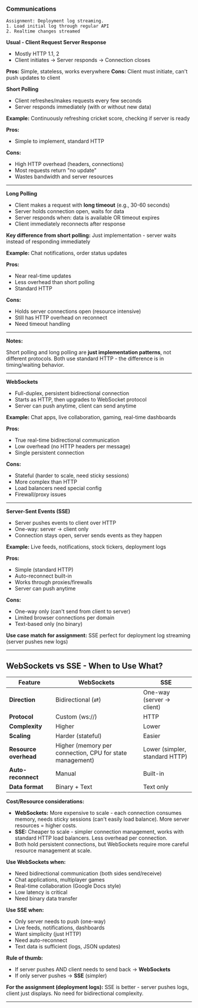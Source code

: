 ### Communications

```
Assignment: Deployment log streaming. 
1. Load initial log through regular API
2. Realtime changes streamed
```

**Usual - Client Request Server Response**
- Mostly HTTP 1.1, 2
- Client initiates → Server responds → Connection closes

**Pros:** Simple, stateless, works everywhere
**Cons:** Client must initiate, can't push updates to client



**Short Polling**
- Client refreshes/makes requests every few seconds
- Server responds immediately (with or without new data)

**Example:** Continuously refreshing cricket score, checking if server is ready

**Pros:** 
- Simple to implement, standard HTTP

**Cons:** 
- High HTTP overhead (headers, connections)
- Most requests return "no update"
- Wastes bandwidth and server resources

---

**Long Polling**
- Client makes a request with **long timeout** (e.g., 30-60 seconds)
- Server holds connection open, waits for data
- Server responds when: data is available OR timeout expires
- Client immediately reconnects after response

**Key difference from short polling:** Just implementation - server waits instead of responding immediately

**Example:** Chat notifications, order status updates

**Pros:** 
- Near real-time updates
- Less overhead than short polling
- Standard HTTP

**Cons:** 
- Holds server connections open (resource intensive)
- Still has HTTP overhead on reconnect
- Need timeout handling

---

**Notes:**

Short polling and long polling are **just implementation patterns**, not different protocols. Both use standard HTTP - the difference is in timing/waiting behavior.

---

**WebSockets**
- Full-duplex, persistent bidirectional connection
- Starts as HTTP, then upgrades to WebSocket protocol
- Server can push anytime, client can send anytime

**Example:** Chat apps, live collaboration, gaming, real-time dashboards

**Pros:**
- True real-time bidirectional communication
- Low overhead (no HTTP headers per message)
- Single persistent connection

**Cons:**
- Stateful (harder to scale, need sticky sessions)
- More complex than HTTP
- Load balancers need special config
- Firewall/proxy issues

---

**Server-Sent Events (SSE)**
- Server pushes events to client over HTTP
- One-way: server → client only
- Connection stays open, server sends events as they happen

**Example:** Live feeds, notifications, stock tickers, deployment logs

**Pros:**
- Simple (standard HTTP)
- Auto-reconnect built-in
- Works through proxies/firewalls
- Server can push anytime

**Cons:**
- One-way only (can't send from client to server)
- Limited browser connections per domain
- Text-based only (no binary)

**Use case match for assignment:** SSE perfect for deployment log streaming (server pushes new logs)

---

## WebSockets vs SSE - When to Use What?

| Feature | WebSockets | SSE |
|---------|------------|-----|
| **Direction** | Bidirectional (⇄) | One-way (server → client) |
| **Protocol** | Custom (ws://) | HTTP |
| **Complexity** | Higher | Lower |
| **Scaling** | Harder (stateful) | Easier |
| **Resource overhead** | Higher (memory per connection, CPU for state management) | Lower (simpler, standard HTTP) |
| **Auto-reconnect** | Manual | Built-in |
| **Data format** | Binary + Text | Text only |

**Cost/Resource considerations:**
- **WebSockets:** More expensive to scale - each connection consumes memory, needs sticky sessions (can't easily load balance). More server resources = higher costs.
- **SSE:** Cheaper to scale - simpler connection management, works with standard HTTP load balancers. Less overhead per connection.
- Both hold persistent connections, but WebSockets require more careful resource management at scale.

**Use WebSockets when:**
- Need bidirectional communication (both sides send/receive)
- Chat applications, multiplayer games
- Real-time collaboration (Google Docs style)
- Low latency is critical
- Need binary data transfer

**Use SSE when:**
- Only server needs to push (one-way)
- Live feeds, notifications, dashboards
- Want simplicity (just HTTP)
- Need auto-reconnect
- Text data is sufficient (logs, JSON updates)

**Rule of thumb:** 
- If server pushes AND client needs to send back → **WebSockets**
- If only server pushes → **SSE** (simpler)

**For the assignment (deployment logs):** SSE is better - server pushes logs, client just displays. No need for bidirectional complexity.

---

